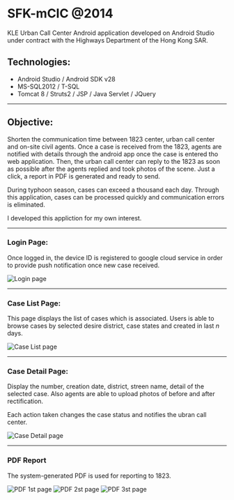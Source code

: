 # SFK-mCIC @2014
<p>KLE Urban Call Center Android application developed on Android Studio under contract with the Highways Department of the Hong Kong SAR.</p>

## Technologies:
- Android Studio / Android SDK v28
- MS-SQL2012 / T-SQL
- Tomcat 8 / Struts2 / JSP / Java Servlet / JQuery

---

## Objective:

<p>Shorten the communication time between 1823 center, urban call center and on-site civil agents. Once a case is received from the 1823, agents are notified with details through the android app once the case is entered tho web application. Then, the urban call center can reply to the 1823 as soon as possible after the agents replied and took photos of the scene. Just a click, a report in PDF is generated and ready to send.</p>

<p>During typhoon season, cases can exceed a thousand each day. Through this application, cases can be processed quickly and communication errors is eliminated.</p>

<p>I developed this appliction for my own interest.</p>

---

### Login Page:
<p>Once logged in, the device ID is registered to google cloud service in order to provide push notification once new case received.</p>

![Login page](/screens/login.png)

---

### Case List Page:
<p>This page displays the list of cases which is associated. Users is able to browse cases by selected desire district, case states and created in last <em>n</em> days.</p>

![Case List page](/screens/case_list.png)

---

### Case Detail Page:
<p>Display the number, creation date, district, streen name, detail of the selected case. Also agents are able to upload photos of before and after rectification.</p>
<p>Each action taken changes the case status and notifies the ubran call center.</p>

![Case Detail page](/screens/case_detail.png)

---

### PDF Report

<p>The system-generated PDF is used for reporting to 1823.</p>

![PDF 1st page](/screens/PDF_report/PDF_1.png)
![PDF 2st page](/screens/PDF_report/PDF_2.png)
![PDF 3st page](/screens/PDF_report/PDF_3.png)
